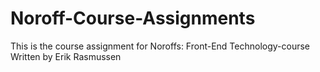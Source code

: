 # Noroff-Course-Assignments
This is the course assignment for Noroffs: Front-End Technology-course
Written by Erik Rasmussen